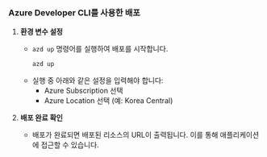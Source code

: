 
### Azure Developer CLI를 사용한 배포
1. **환경 변수 설정**
   - `azd up` 명령어를 실행하여 배포를 시작합니다.
     ```bash
     azd up
     ```
   - 실행 중 아래와 같은 설정을 입력해야 합니다:
     - Azure Subscription 선택
     - Azure Location 선택 (예: Korea Central)

2. **배포 완료 확인**
   - 배포가 완료되면 배포된 리소스의 URL이 출력됩니다. 이를 통해 애플리케이션에 접근할 수 있습니다.